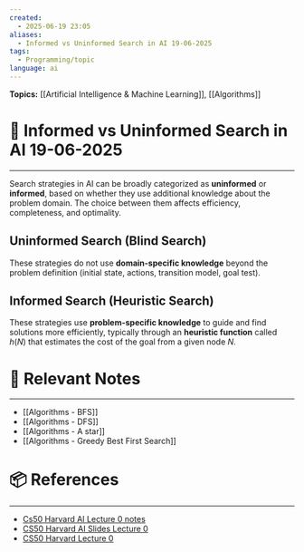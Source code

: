 ```yaml
---
created:
  - 2025-06-19 23:05
aliases:
  - Informed vs Uninformed Search in AI 19-06-2025
tags:
  - Programming/topic
language: ai
---
```


**Topics:** [[Artificial Intelligence & Machine Learning]], [[Algorithms]]

# 📃 Informed vs Uninformed Search in AI 19-06-2025

---
Search strategies in AI can be broadly categorized as **uninformed** or **informed**, based on whether they use additional knowledge about the problem domain. The choice between them affects efficiency, completeness, and optimality.

## Uninformed Search (Blind Search)
These strategies do not use **domain-specific knowledge** beyond the problem definition (initial state, actions, transition model, goal test).

## Informed Search (Heuristic Search)
These strategies use **problem-specific knowledge** to guide and find solutions more efficiently, typically through an **heuristic function** called $h(N)$ that estimates the cost of the goal from a given node $N$.

# 🔗 Relevant Notes

---
- [[Algorithms - BFS]]
- [[Algorithms - DFS]]
- [[Algorithms - A star]]
- [[Algorithms - Greedy Best First Search]]
# 📦 References

---
- [Cs50 Harvard AI Lecture 0 notes](https://cs50.harvard.edu/ai/2024/notes/0/)
- [CS50 Harvard AI Slides Lecture 0](https://cdn.cs50.net/ai/2020/spring/lectures/0/lecture0.pdf)
- [CS50 Harvard Lecture 0](https://learning.edx.org/course/course-v1:HarvardX+CS50AI+1T2020/block-v1:HarvardX+CS50AI+1T2020+type@sequential+block@a52582b244c849289b4745d601fa6d43/block-v1:HarvardX+CS50AI+1T2020+type@vertical+block@17b5cbf6a3c348d28c6c02ab84765bb3)
